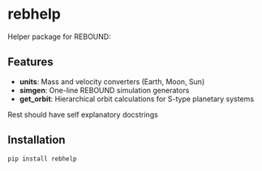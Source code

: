 # rebhelp

Helper package for REBOUND:

## Features

- **units**: Mass and velocity converters (Earth, Moon, Sun)
- **simgen**: One-line REBOUND simulation generators
- **get_orbit**: Hierarchical orbit calculations for S-type planetary systems

Rest should have self explanatory docstrings

## Installation

```bash
pip install rebhelp